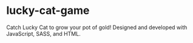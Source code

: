 # lucky-cat-game
Catch Lucky Cat to grow your pot of gold!
Designed and developed with JavaScript, SASS, and HTML. 
